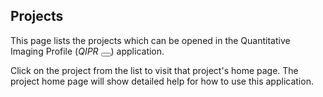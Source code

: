 Projects
--------
This page lists the projects which can be opened in the
Quantitative Imaging Profile
(<em>QIP<span class='qi-x-smaller'>R</span></em>
 <button class="btn btn-sm qi-btn" type='button' onclick='new Audio("static/media/QiPr2.mp3").play()'>
   <span class="glyphicon glyphicon-volume-up"></span>
 </button>) application.

Click on the project from the list to visit that project's home page.
The project home page will show detailed help for how to use this application.
